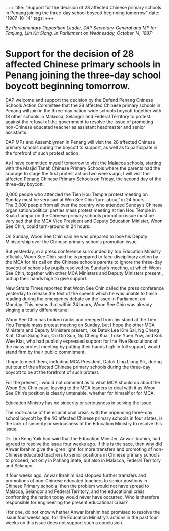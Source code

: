 +++ 
title: "Support for the decision of 28 affected Chinese primary schools in Penang joining the three-day school boycott beginning tomorrow"
date: "1987-10-14"
tags:
+++

_By Parliamentary Opposition Leader, DAP Secretary-General and MP for Tanjung, Lim Kit Siang, in Parliament on Wednesday, October 14, 1987:_

# Support for the decision of 28 affected Chinese primary schools in Penang joining the three-day school boycott beginning tomorrow.

DAP welcome and support the decision by the Defend Penang Chinese Schools Action Committee that the 28 affected Chinese primary schools in Penang will join in the three-day nation-wide schools boycott together with 18 other schools in Malacca, Selangor and Federal Territory to protest against the refusal of the government to resolve the issue of promoting non-Chinese educated teacher as assistant headmaster and senior assistants.</u>

DAP MPs and Assemblymen in Penang will visit the 28 affected Chinese primary schools during the boycott to support, as well as to participate in the forefront of such protest action.

As I have committed myself tomorrow to visit the Malacca schools, starting with the Masjid Tanah Chinese Primary Schools where the parents had the courage to stage the first protest action two weeks ago, I will visit the affected Penang Chinese Primary Schools on Friday, the second day of the three-day boycott.

3,000 people who attended the Tien Hou Temple protest meeting on Sunday must be very sad at Won See Chin ‘turn-about’ in 24 hours.								
The 3,000 people from all over the country who attended Sunday’s Chinese organisation/political parties mass protest meeting at tien Hou Temple in Kuala Lumpur on the Chinese primary schools promotion issue must be very sad that the MCA Vice President and Deputy Education Minister, Woon See Chin, could turn-around in 24 hours.

On Sunday, Woon See Chin said he was prepared to lose his Deputy Ministership over the Chinese primary schools promotion issue. 

But yesterday, in a press conference surrounded by top Education Ministry officials, Woon See Chin said he is prepared to face disciplinary action by the MCA for his call on the Chinese schools parents to ignore the three-day boycott of schools by pupils resolved by Sunday’s meeting, at which Woon See Chin, together with other MCA Ministers and Deputy Ministers present , put up their hands high to give support.

New Straits Times reported that Woon See Chin called the press conference yesterday to release the text of the speech which he was unable to finish reading during the emergency debate on the issue in Parliament on Monday. This means that within 24 hours, Woon See Chin was already singing a totally different tune!

Woon See Chin has broken ranks and reneged from his stand at the Tien Hou Temple mass protest meeting on Sunday, but I hope the other MCA Ministers and Deputy Ministers present, like Datuk Lee Kim Sai, Ng Cheng Kiat, Chan Siang Sun, Oo Gin Sun, Ng Cheng Kuai, Loke Yuen Yow, and Kok Wee Kiat, who had publicly expressed support for the Five Resolutions of the mass protest meeting by 
putting their hands high in full support, would stand firm by their public commitment.

I hope to meet them, including MCA President, Datuk Ling Liong Sik, during out tour of the affected Chinese primary schools during the three-day boycott to be at the forefront of such protest.

For the present, I would not comment as to what MCA should do about the Woon See Chin case, leaving to the MCA leaders to deal with it as Woon See Chin’s position is clearly untenable, whether for himself or for MCA.

Education Ministry has no sincerity or seriousness in solving the issue.				 

The root-cause of the educational crisis, with the impending three-day school boycott by the 46 affected Chinese primary schools in four states, is the lack of sincerity or seriousness of the Education Ministry to resolve this issue.

Dr. Lim Keng Yaik had said that the Education Minister, Anwar Ibrahim, had agreed to resolve the issue four weeks ago. If this is the sace, then why did Anwar Ibrahim give the ‘gren light’ for more transfers and promoting of non-Chinese educated teachers to senior positions in Chinese primary schools to proceed, not only in Pahang State, but also in Malacca, Federal Territory and Selangor.

If four weeks ago, Anwar Ibrahim had stopped further transfers and promotions of non-Chinese educated teachers to senior positions in Chinese Primary schools, then the problem would not have spread to Malacca, Selangor and Federal Territory, and the educational crisis confronting the nation today would never have occurred. Who is therefore responsible for engineering the present educational crisis?

I for one, do not know whether Anwar Ibrahim had promised to resolve the issue four weeks ago, for the Education Ministry’s actions in the past four weeks on this issue does not support such a conclusion.
 
